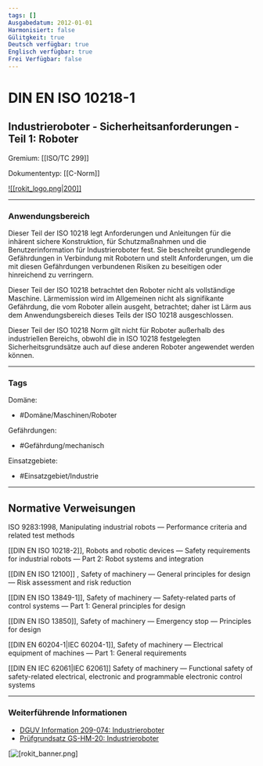 ```yaml
---
tags: []
Ausgabedatum: 2012-01-01
Harmonisiert: false
Gülitgkeit: true
Deutsch verfügbar: true
Englisch verfügbar: true
Frei Verfügbar: false
---
```


# DIN EN ISO 10218-1
## Industrieroboter - Sicherheitsanforderungen - Teil 1: Roboter

Gremium: [[ISO/TC 299]]

Dokumententyp: [[C-Norm]]

[![[rokit_logo.png|200]]](https://public-robots.de/)
***
### Anwendungsbereich
Dieser Teil der ISO 10218 legt Anforderungen und Anleitungen für die inhärent sichere Konstruktion, für Schutzmaßnahmen und die Benutzerinformation für Industrieroboter fest. Sie beschreibt grundlegende Gefährdungen in Verbindung mit Robotern und stellt Anforderungen, um die mit diesen Gefährdungen verbundenen Risiken zu beseitigen oder hinreichend zu verringern.

Dieser Teil der ISO 10218 betrachtet den Roboter nicht als vollständige Maschine. Lärmemission wird im Allgemeinen nicht als signifikante Gefährdung, die vom Roboter allein ausgeht, betrachtet; daher ist Lärm aus dem Anwendungsbereich dieses Teils der ISO 10218 ausgeschlossen. 

Dieser Teil der ISO 10218 Norm gilt nicht für Roboter außerhalb des industriellen Bereichs, obwohl die in ISO 10218 festgelegten Sicherheitsgrundsätze auch auf diese anderen Roboter angewendet werden können.

***
### Tags

Domäne:
- #Domäne/Maschinen/Roboter 

Gefährdungen:
- #Gefährdung/mechanisch  

Einsatzgebiete:
- #Einsatzgebiet/Industrie 



***
## Normative Verweisungen

ISO 9283:1998, Manipulating industrial robots — Performance criteria and related test methods

[[DIN EN ISO 10218-2]], Robots and robotic devices — Safety requirements for industrial robots — Part 2: Robot systems and integration

[[DIN EN ISO 12100]] , Safety of machinery — General principles for design — Risk assessment and risk reduction

[[DIN EN ISO 13849-1]], Safety of machinery — Safety-related parts of control systems — Part 1: General principles for design

[[DIN EN ISO 13850]], Safety of machinery — Emergency stop — Principles for design

[[DIN EN 60204-1|IEC 60204-1]], Safety of machinery — Electrical equipment of machines — Part 1: General requirements

[[DIN EN IEC 62061|IEC 62061]] Safety of machinery — Functional safety of safety-related electrical, electronic and programmable electronic control systems


***
### Weiterführende Informationen

- [DGUV Information 209-074: Industrieroboter](https://publikationen.dguv.de/regelwerk/dguv-informationen/270/industrieroboter)
- [Prüfgrundsatz GS-HM-20: Industrieroboter](https://www.dguv.de/dguv-test/prod-pruef-zert/pruefgrundsaetze-erfahrung/pruefgrundsaetze/holz-und-metall/index.jsp)

[![[rokit_banner.png]](https://public-robots.de/)
